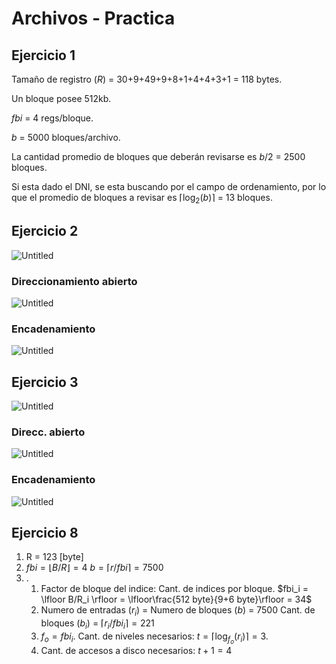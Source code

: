 # Archivos - Practica

## Ejercicio 1

Tamaño de registro ($R$) = 30+9+49+9+8+1+4+4+3+1 = 118 bytes.

Un bloque posee 512kb.

$fbi$ = 4 regs/bloque.

$b$ = 5000 bloques/archivo.

La cantidad promedio de bloques que deberán revisarse es $b/2$ = 2500 bloques.

Si esta dado el DNI, se esta buscando por el campo de ordenamiento, por lo que el promedio de bloques a revisar es $\lceil \log_2(b) \rceil$ = 13 bloques.

## Ejercicio 2

![Untitled](Archivos%20-%20Practica%2082b9af1cfc384bc782a0ae21cb13434c/Untitled.png)

### Direccionamiento abierto

![Untitled](Archivos%20-%20Practica%2082b9af1cfc384bc782a0ae21cb13434c/Untitled%201.png)

### Encadenamiento

![Untitled](Archivos%20-%20Practica%2082b9af1cfc384bc782a0ae21cb13434c/Untitled%202.png)

## Ejercicio 3

![Untitled](Archivos%20-%20Practica%2082b9af1cfc384bc782a0ae21cb13434c/Untitled%203.png)

### Direcc. abierto

![Untitled](Archivos%20-%20Practica%2082b9af1cfc384bc782a0ae21cb13434c/Untitled%204.png)

### Encadenamiento

![Untitled](Archivos%20-%20Practica%2082b9af1cfc384bc782a0ae21cb13434c/Untitled%205.png)

## Ejercicio 8

1. R = 123 [byte]
2. $fbi = \lfloor B/R \rfloor = 4$ 
$b = \lceil r/fbi \rceil = 7500$
3. .
    1. Factor de bloque del indice: Cant. de indices por bloque. $fbi_i = \lfloor B/R_i \rfloor = \lfloor\frac{512 byte}{9+6 byte}\rfloor = 34$
    2. Numero de entradas ($r_i$) = Numero de bloques ($b$) = $7500$
    Cant. de bloques ($b_i$) = $\lceil r_i / fbi_i \rceil = 221$
    3.  $f_o = fbi_i$. Cant. de niveles necesarios: $t = \lceil \log_{f_o}(r_i) \rceil = 3$.
    4. Cant. de accesos a disco necesarios: $t + 1 = 4$